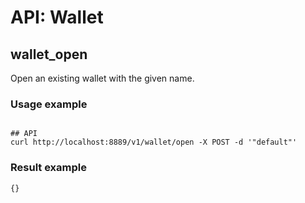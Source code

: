 # API: Wallet

## wallet_open
Open an existing wallet with the given name.

### Usage example

```shell

## API
curl http://localhost:8889/v1/wallet/open -X POST -d '"default"'

```

### Result example

```
{}
```